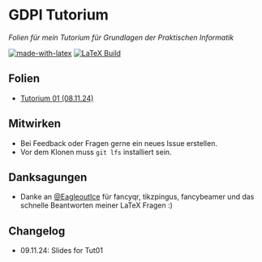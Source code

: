 # GDPI Tutorium
_Folien für mein Tutorium für Grundlagen der Praktischen Informatik_

[![made-with-latex](https://img.shields.io/badge/Made%20with-LaTeX-1f425f.svg)](https://www.latex-project.org/) [![LaTeX Build](https://github.com/gigalasr/gdpi/actions/workflows/compile.yaml/badge.svg)](https://github.com/gigalasr/gdpi/actions/workflows/compile.yaml) 

## Folien 
- [Tutorium 01 (08.11.24)](https://github.com/gigalasr/gdpi/raw/refs/heads/build/out/01.pdf?download=)


## Mitwirken
- Bei Feedback oder Fragen gerne ein neues Issue erstellen. 
- Vor dem Klonen muss ``git lfs`` installiert sein.

## Danksagungen
- Danke an [@EagleoutIce](https://github.com/EagleoutIce) für fancyqr, tikzpingus, fancybeamer und das schnelle Beantworten meiner LaTeX Fragen :) 

## Changelog
- 09.11.24: Slides for Tut01
